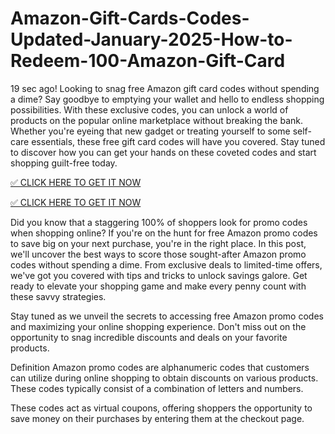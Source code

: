 # Amazon-Gift-Cards-Codes-Updated-January-2025-How-to-Redeem-100-Amazon-Gift-Card

19 sec ago! Looking to snag free Amazon gift card codes without spending a dime? Say goodbye to emptying your wallet and hello to endless shopping possibilities. With these exclusive codes, you can unlock a world of products on the popular online marketplace without breaking the bank. Whether you're eyeing that new gadget or treating yourself to some self-care essentials, these free gift card codes will have you covered. Stay tuned to discover how you can get your hands on these coveted codes and start shopping guilt-free today.

[ ✅ CLICK HERE TO GET IT NOW](https://shorter.me/nVzTR)

[ ✅ CLICK HERE TO GET IT NOW](https://shorter.me/nVzTR)

Did you know that a staggering 100% of shoppers look for promo codes when shopping online? If you're on the hunt for free Amazon promo codes to save big on your next purchase, you're in the right place. In this post, we'll uncover the best ways to score those sought-after Amazon promo codes without spending a dime. From exclusive deals to limited-time offers, we've got you covered with tips and tricks to unlock savings galore. Get ready to elevate your shopping game and make every penny count with these savvy strategies.

Stay tuned as we unveil the secrets to accessing free Amazon promo codes and maximizing your online shopping experience. Don't miss out on the opportunity to snag incredible discounts and deals on your favorite products.

Definition
Amazon promo codes are alphanumeric codes that customers can utilize during online shopping to obtain discounts on various products. These codes typically consist of a combination of letters and numbers.

These codes act as virtual coupons, offering shoppers the opportunity to save money on their purchases by entering them at the checkout page.
